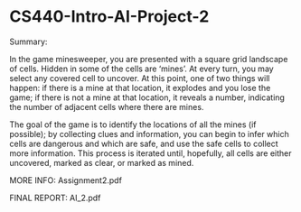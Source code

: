 # CS440-Intro-AI-Project-2

Summary:

In the game minesweeper, you are presented with a square grid landscape of cells. Hidden in some of the cells are ‘mines’. At every turn, you may select any covered cell to uncover. At this point, one of two things will happen: if there is a mine at that location, it explodes and you lose the game; if there is not a mine at that location, it reveals a number, indicating the number of adjacent cells where there are mines.

The goal of the game is to identify the locations of all the mines (if possible); by collecting clues and information, you can begin to infer which cells are dangerous and which are safe, and use the safe cells to collect more information. This process is iterated until, hopefully, all cells are either uncovered, marked as clear, or marked as mined.

MORE INFO: Assignment2.pdf

FINAL REPORT: AI_2.pdf
